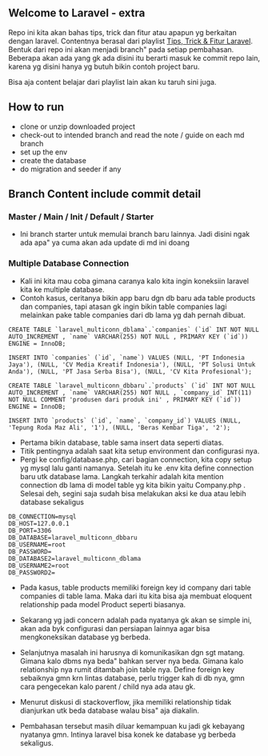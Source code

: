 ## Welcome to Laravel - extra

Repo ini kita akan bahas tips, trick dan fitur atau apapun yg berkaitan dengan laravel. Contentnya berasal dari playlist [Tips, Trick & Fitur Laravel](https://www.youtube.com/playlist?list=PLnrs9DcLyeJTWHAVN0ZhzsnuqSzTS_tp1). Bentuk dari repo ini akan menjadi branch" pada setiap pembahasan. Beberapa akan ada yang gk ada disini itu berarti masuk ke commit repo lain, karena yg disini hanya yg butuh bikin contoh project baru.

Bisa aja content belajar dari playlist lain akan ku taruh sini juga.

## How to run

-   clone or unzip downloaded project
-   check-out to intended branch and read the note / guide on each md branch
-   set up the env
-   create the database
-   do migration and seeder if any

## Branch Content include commit detail

### Master / Main / Init / Default / Starter

-   Ini branch starter untuk memulai branch baru lainnya. Jadi disini ngak ada apa" ya cuma akan ada update di md ini doang

### Multiple Database Connection

-   Kali ini kita mau coba gimana caranya kalo kita ingin koneksiin laravel kita ke multiple database.
-   Contoh kasus, ceritanya bikin app baru dgn db baru ada table products dan companies, tapi atasan gk ingin bikin table companies lagi melainkan pake table companies dari db lama yg dah pernah dibuat.

```
CREATE TABLE `laravel_multiconn_dblama`.`companies` (`id` INT NOT NULL AUTO_INCREMENT , `name` VARCHAR(255) NOT NULL , PRIMARY KEY (`id`)) ENGINE = InnoDB;
```

```
INSERT INTO `companies` (`id`, `name`) VALUES (NULL, 'PT Indonesia Jaya'), (NULL, 'CV Media Kreatif Indonesia'), (NULL, 'PT Solusi Untuk Anda'), (NULL, 'PT Jasa Serba Bisa'), (NULL, 'CV Kita Profesional');
```

```
CREATE TABLE `laravel_multiconn_dbbaru`.`products` (`id` INT NOT NULL AUTO_INCREMENT , `name` VARCHAR(255) NOT NULL , `company_id` INT(11) NOT NULL COMMENT 'produsen dari produk ini' , PRIMARY KEY (`id`)) ENGINE = InnoDB;
```

```
INSERT INTO `products` (`id`, `name`, `company_id`) VALUES (NULL, 'Tepung Roda Maz Ali', '1'), (NULL, 'Beras Kembar Tiga', '2');
```

-   Pertama bikin database, table sama insert data seperti diatas.
-   Titik pentingnya adalah saat kita setup environment dan configurasi nya.
-   Pergi ke config/database.php, cari bagian connection, kita copy setup yg mysql lalu ganti namanya. Setelah itu ke .env kita define connection baru utk database lama. Langkah terkahir adalah kita mention connection db lama di model table yg kita bikin yaitu Company.php . Selesai deh, segini saja sudah bisa melakukan aksi ke dua atau lebih database sekaligus

```
DB_CONNECTION=mysql
DB_HOST=127.0.0.1
DB_PORT=3306
DB_DATABASE=laravel_multiconn_dbbaru
DB_USERNAME=root
DB_PASSWORD=
DB_DATABASE2=laravel_multiconn_dblama
DB_USERNAME2=root
DB_PASSWORD2=
```

-   Pada kasus, table products memiliki foreign key id company dari table companies di table lama. Maka dari itu kita bisa aja membuat eloquent relationship pada model Product seperti biasanya.

-   Sekarang yg jadi concern adalah pada nyatanya gk akan se simple ini, akan ada byk configurasi dan persiapan lainnya agar bisa mengkoneksikan database yg berbeda.
-   Selanjutnya masalah ini harusnya di komunikasikan dgn sgt matang. Gimana kalo dbms nya beda" bahkan server nya beda. Gimana kalo relationship nya rumit ditambah join table nya. Define foreign key sebaiknya gmn krn lintas database, perlu trigger kah di db nya, gmn cara pengecekan kalo parent / child nya ada atau gk.
-   Menurut diskusi di stackoverflow, jika memiliki relationship tidak dianjurkan utk beda database walau bisa" aja diakalin.
-   Pembahasan tersebut masih diluar kemampuan ku jadi gk kebayang nyatanya gmn. Intinya laravel bisa konek ke database yg berbeda sekaligus.
